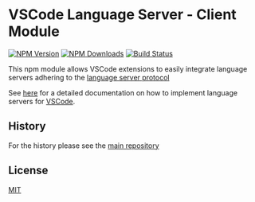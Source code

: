 # VSCode Language Server - Client Module

[![NPM Version](https://img.shields.io/npm/v/vscode-languageclient.svg)](https://npmjs.org/package/vscode-languageclient)
[![NPM Downloads](https://img.shields.io/npm/dm/vscode-languageclient.svg)](https://npmjs.org/package/vscode-languageclient)
[![Build Status](https://travis-ci.org/Microsoft/vscode-languageserver-node.svg?branch=master)](https://travis-ci.org/Microsoft/vscode-languageserver-node)

This npm module allows VSCode extensions to easily integrate language servers adhering to the [language server protocol](https://github.com/Microsoft/vscode-languageserver-protocol)

See [here](https://code.visualstudio.com/docs/extensions/example-language-server) for a detailed documentation on how to 
implement language servers for [VSCode](https://code.visualstudio.com/).

## History

For the history please see the [main repository](https://github.com/Microsoft/vscode-languageserver-node/blob/master/README.md)

## License
[MIT](https://github.com/Microsoft/vscode-languageserver-node/blob/master/License.txt)
